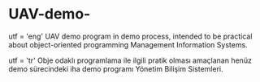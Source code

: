 # UAV-demo-
utf = 'eng'
UAV demo program in demo process, intended to be practical about object-oriented programming
Management Information Systems.

utf = 'tr'
Obje odaklı programlama ile ilgili pratik olması amaçlanan henüz demo sürecindeki iha demo programı 
Yönetim Bilişim Sistemleri.
